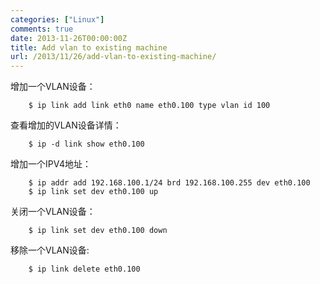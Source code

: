 ```yaml
---
categories: ["Linux"]
comments: true
date: 2013-11-26T00:00:00Z
title: Add vlan to existing machine
url: /2013/11/26/add-vlan-to-existing-machine/
---
```


增加一个VLAN设备：     

```
	$ ip link add link eth0 name eth0.100 type vlan id 100

```
查看增加的VLAN设备详情：

```
	$ ip -d link show eth0.100

```
增加一个IPV4地址：

```
	$ ip addr add 192.168.100.1/24 brd 192.168.100.255 dev eth0.100
	$ ip link set dev eth0.100 up

```
关闭一个VLAN设备：

```
	$ ip link set dev eth0.100 down

```
移除一个VLAN设备: 

```
	$ ip link delete eth0.100

```
